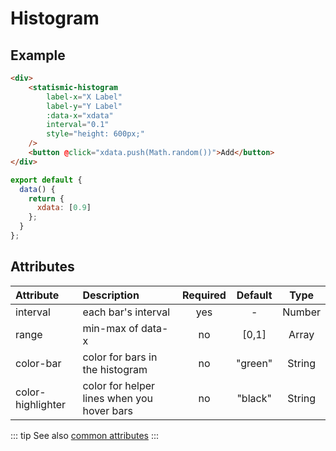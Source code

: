 # Histogram

## Example

<ClientOnly>
<histogram/>
</ClientOnly>

```html
<div>
    <statismic-histogram
        label-x="X Label"
        label-y="Y Label"
        :data-x="xdata"
        interval="0.1"
        style="height: 600px;"
    />
    <button @click="xdata.push(Math.random())">Add</button>
</div>
```

```js
export default {
  data() {
    return {
      xdata: [0.9]
    };
  }
};
```

## Attributes

|     Attribute     |                 Description                 | Required | Default |  Type  |
|:------------------|:--------------------------------------------|:--------:|:-------:|:------:|
|      interval     |             each bar's interval             |    yes   |    -    | Number |
|       range       |              min-max of data-x              |    no    |  [0,1]  |  Array |
|     color-bar     |       color for bars in the histogram       |    no    | "green" | String |
| color-highlighter | color for helper lines when you hover bars  |    no    | "black" | String |

::: tip
See also [common attributes](common.md)
:::